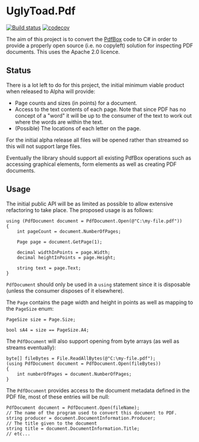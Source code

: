 # UglyToad.Pdf #

[![Build status](https://ci.appveyor.com/api/projects/status/ni7et2j2ml60pdi3?svg=true)](https://ci.appveyor.com/project/EliotJones/pdf)
[![codecov](https://codecov.io/gh/UglyToad/Pdf/branch/master/graph/badge.svg)](https://codecov.io/gh/UglyToad/Pdf)

The aim of this project is to convert the [PdfBox](https://github.com/apache/pdfbox) code to C# in order to provide a properly open source (i.e. no copyleft) solution for inspecting PDF documents. This uses the Apache 2.0 licence.

## Status ##

There is a lot left to do for this project, the initial minimum viable product when released to Alpha will provide:

+ Page counts and sizes (in points) for a document.
+ Access to the text contents of each page. Note that since PDF has no concept of a "word" it will be up to the consumer of the text to work out where the words are within the text.
+ (Possible) The locations of each letter on the page.

For the initial alpha release all files will be opened rather than streamed so this will not support large files.

Eventually the library should support all existing PdfBox operations such as accessing graphical elements, form elements as well as creating PDF documents.

## Usage ##

The initial public API will be as limited as possible to allow extensive refactoring to take place. The proposed usage is as follows:

    using (PdfDocument document = PdfDocument.Open(@"C:\my-file.pdf"))
    {
        int pageCount = document.NumberOfPages;

        Page page = document.GetPage(1);

        decimal widthInPoints = page.Width;
        decimal heightInPoints = page.Height;

        string text = page.Text;
    }
    
```PdfDocument``` should only be used in a ```using``` statement since it is disposable (unless the consumer disposes of it elsewhere).
    
The ```Page``` contains the page width and height in points as well as mapping to the ```PageSize``` enum:

    PageSize size = Page.Size;
    
    bool sA4 = size == PageSize.A4;

The ```PdfDocument``` will also support opening from byte arrays (as well as streams eventually):

    byte[] fileBytes = File.ReadAllBytes(@"C:\my-file.pdf");
    (using PdfDocument document = PdfDocument.Open(fileBytes))
    {
        int numberOfPages = document.NumberOfPages;
    }

The ```PdfDocument``` provides access to the document metadata defined in the PDF file, most of these entries will be null:

    PdfDocument document = PdfDocument.Open(fileName);
    // The name of the program used to convert this document to PDF.
    string producer = document.DocumentInformation.Producer;
    // The title given to the document
    string title = document.DocumentInformation.Title;
    // etc...
